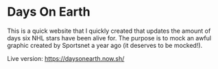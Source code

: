 # Days On Earth
This is a quick website that I quickly created that updates the amount of days six NHL stars have been alive for. The purpose is to mock an awful graphic created by Sportsnet a year ago (it deserves to be mocked!).

Live version: https://daysonearth.now.sh/
